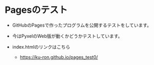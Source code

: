 # Pagesのテスト
- GitHubのPagesで作ったプログラムを公開するテストをしています。
- 今はPyxelのWeb版が動くかどうかテストしています。

- index.htmlのリンクはこちら
  - https://ku-ron.github.io/pages_test0/
